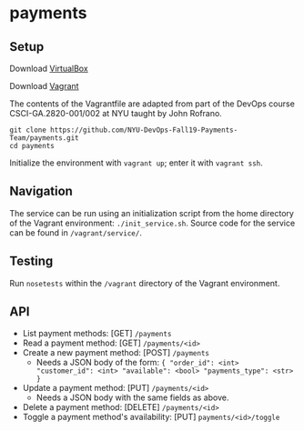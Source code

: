 # payments

## Setup

Download [VirtualBox](https://www.virtualbox.org/)

Download [Vagrant](https://www.vagrantup.com/)

The contents of the Vagrantfile are adapted from part of the DevOps course CSCI-GA.2820-001/002 at NYU taught by John Rofrano.

```
git clone https://github.com/NYU-DevOps-Fall19-Payments-Team/payments.git
cd payments
```

Initialize the environment with `vagrant up`; enter it with `vagrant ssh`.

## Navigation

The service can be run using an initialization script from the home directory of the Vagrant environment: `./init_service.sh`. Source code for the service can be found in `/vagrant/service/`.

## Testing

Run `nosetests` within the `/vagrant` directory of the Vagrant environment.

## API

* List payment methods: [GET] `/payments`
* Read a payment method: [GET] `/payments/<id>`
* Create a new payment method: [POST] `/payments`
    * Needs a JSON body of the form:
``{
"order_id": <int>
"customer_id": <int>
"available": <bool>
"payments_type": <str>
}
``
* Update a payment method: [PUT] `/payments/<id>`
    * Needs a JSON body with the same fields as above.
* Delete a payment method: [DELETE] `/payments/<id>`
* Toggle a payment method's availability: [PUT] `payments/<id>/toggle`
